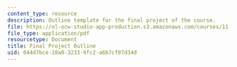 ```yaml
---
content_type: resource
description: Outline template for the final project of the course.
file: https://ol-ocw-studio-app-production.s3.amazonaws.com/courses/11-005-introduction-to-international-development-spring-2015/044d7bce28a032339fc2a6b7cf07d34d_MIT11_005S15_assign-outline.pdf
file_type: application/pdf
resourcetype: Document
title: Final Project Outline
uid: 044d7bce-28a0-3233-9fc2-a6b7cf07d34d
---
```

